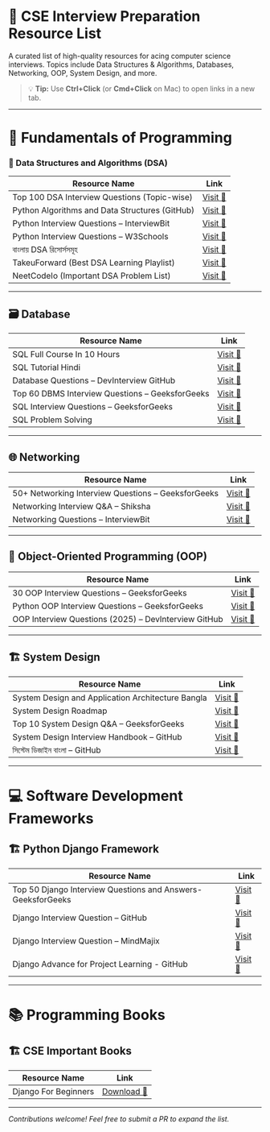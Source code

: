 # 📘 CSE Interview Preparation Resource List 

A curated list of high-quality resources for acing computer science interviews. Topics include Data Structures & Algorithms, Databases, Networking, OOP, System Design, and more.

> 💡 **Tip:** Use **Ctrl+Click** (or **Cmd+Click** on Mac) to open links in a new tab.

---

# 📌 Fundamentals of Programming

### 🔢 Data Structures and Algorithms (DSA)

| **Resource Name**                                  | **Link**                                                                                   |
|----------------------------------------------------|--------------------------------------------------------------------------------------------|
| Top 100 DSA Interview Questions (Topic-wise)       | [Visit 🔗](https://www.geeksforgeeks.org/dsa/top-100-data-structure-and-algorithms-dsa-interview-questions-topic-wise/) |
| Python Algorithms and Data Structures (GitHub)     | [Visit 🔗](https://github.com/david-legend/python-algorithms)                              |
| Python Interview Questions – InterviewBit          | [Visit 🔗](https://www.interviewbit.com/python-interview-questions/)                       |
| Python Interview Questions – W3Schools             | [Visit 🔗](https://www.w3schools.com/python/python_interview_questions.asp)                |
| বাংলায় DSA রিসোর্সসমূহ            | [Visit 🔗](https://github.com/me-shaon/bangla-programming-resources)                |
| TakeuForward (Best DSA Learning Playlist)          | [Visit 🔗](https://takeuforward.org/strivers-a2z-dsa-course/strivers-a2z-dsa-course-sheet-2/)                |
| NeetCodeIo (Important DSA Problem List)          | [Visit 🔗](https://neetcode.io/practice)                |




---

## 🗃️ Database

| **Resource Name**                                  | **Link**                                                                                   |
|----------------------------------------------------|--------------------------------------------------------------------------------------------|
| SQL Full Course In 10 Hours           | [Visit 🔗](https://youtube.com/playlist?list=PL9ooVrP1hQOG6DQnOD6ujdCEchaqADfCU&si=cvtispco6juD7mkg)               |
| SQL Tutorial Hindi          | [Visit 🔗](https://youtube.com/playlist?list=PLdOKnrf8EcP17p05q13WXbHO5Z_JfXNpw&si=9pVhFHzQe-P23Gx3)               |
| Database Questions – DevInterview GitHub           | [Visit 🔗](https://github.com/Devinterview-io/databases-interview-questions)               |
| Top 60 DBMS Interview Questions – GeeksforGeeks    | [Visit 🔗](https://www.geeksforgeeks.org/dbms/commonly-asked-dbms-interview-questions/)    |
| SQL Interview Questions – GeeksforGeeks            | [Visit 🔗](https://www.geeksforgeeks.org/sql/sql-interview-questions/)                     |
| SQL Problem Solving          | [Visit 🔗](https://youtu.be/nYmoQ4r0DVw?si=YFlfqj1W4iRUR-ZG)               |


---

## 🌐 Networking

| **Resource Name**                                  | **Link**                                                                                   |
|----------------------------------------------------|--------------------------------------------------------------------------------------------|
| 50+ Networking Interview Questions – GeeksforGeeks | [Visit 🔗](https://www.geeksforgeeks.org/blogs/networking-interview-questions/)            |
| Networking Interview Q&A – Shiksha                 | [Visit 🔗](https://www.shiksha.com/online-courses/articles/networking-interview-questions-answers/) |
| Networking Questions – InterviewBit                | [Visit 🔗](https://www.interviewbit.com/networking-interview-questions/)                   |

---

## 🧱 Object-Oriented Programming (OOP)

| **Resource Name**                                  | **Link**                                                                                   |
|----------------------------------------------------|--------------------------------------------------------------------------------------------|
| 30 OOP Interview Questions – GeeksforGeeks         | [Visit 🔗](https://www.geeksforgeeks.org/interview-prep/oops-interview-questions/)         |
| Python OOP Interview Questions – GeeksforGeeks     | [Visit 🔗](https://www.geeksforgeeks.org/python/python-oops-interview-question/)           |
| OOP Interview Questions (2025) – DevInterview GitHub | [Visit 🔗](https://github.com/Devinterview-io/oop-interview-questions)                    |

---

## 🏗️ System Design

| **Resource Name**                                  | **Link**                                                                                   |
|----------------------------------------------------|--------------------------------------------------------------------------------------------|
| System Design and Application Architecture Bangla                    | [Visit 🔗](https://youtube.com/playlist?list=PL_XxuZqN0xVAiu5oODf-SmeXG2Y_RG2pz&si=RvIEOxZNgyTJbXfJ)                  |
| System Design Roadmap                      | [Visit 🔗](https://takeuforward.org/system-design/complete-system-design-roadmap-with-videos-for-sdes)                                |
| Top 10 System Design Q&A – GeeksforGeeks           | [Visit 🔗](https://www.geeksforgeeks.org/system-design/top-10-system-design-interview-questions-and-answers/) |
| System Design Interview Handbook – GitHub          | [Visit 🔗](https://github.com/checkcheckzz/system-design-interview)                        |
| সিস্টেম ডিজাইন বাংলা – GitHub                      | [Visit 🔗](https://github.com/lahin31/system-design-bangla)                                |

---

# 💻 Software Development Frameworks
## 🏗️ Python Django Framework

| **Resource Name**                                  | **Link**                                                                                   |
|----------------------------------------------------|--------------------------------------------------------------------------------------------|
| Top 50 Django Interview Questions and Answers- GeeksforGeeks          | [Visit 🔗](https://www.geeksforgeeks.org/python/django-interview-questions/) |
| Django Interview Question – GitHub          | [Visit 🔗](https://github.com/Devinterview-io/django-interview-questions)                        |
| Django Interview Question – MindMajix                      | [Visit 🔗](https://mindmajix.com/django-interview-questions)  |
| Django Advance for Project Learning - GitHub                   | [Visit 🔗](https://github.com/wsvincent/awesome-django?tab=readme-ov-file#apis)  |



---

# 📚 Programming Books

## 🏗️ CSE Important Books

| **Resource Name**                                  | **Link**                                                                                   |
|----------------------------------------------------|--------------------------------------------------------------------------------------------|
| Django For Beginners           | [Download 🔗](https://github.com/RlM100always/CSE-Interview-Preparation/blob/main/Book/Django-for-beginners.pdf) |
---

_Contributions welcome! Feel free to submit a PR to expand the list._

